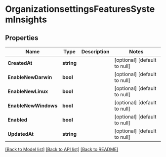 # OrganizationsettingsFeaturesSystemInsights

## Properties
Name | Type | Description | Notes
------------ | ------------- | ------------- | -------------
**CreatedAt** | **string** |  | [optional] [default to null]
**EnableNewDarwin** | **bool** |  | [optional] [default to null]
**EnableNewLinux** | **bool** |  | [optional] [default to null]
**EnableNewWindows** | **bool** |  | [optional] [default to null]
**Enabled** | **bool** |  | [optional] [default to null]
**UpdatedAt** | **string** |  | [optional] [default to null]

[[Back to Model list]](../README.md#documentation-for-models) [[Back to API list]](../README.md#documentation-for-api-endpoints) [[Back to README]](../README.md)


